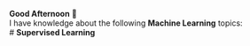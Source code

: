 **Good Afternoon** :pray:
<br>I have knowledge about the following **Machine Learning** topics:
<br> # **Supervised Learning**
